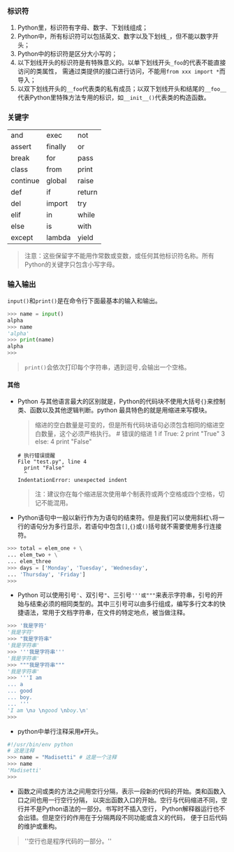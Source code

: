 ### 标识符
1. Python里，标识符有字母、数字、下划线组成；
2. Python中，所有标识符可以包括英文、数字以及下划线`_`，但不能以数字开头；
3. Python中的标识符是区分大小写的；
4. 以下划线开头的标识符是有特殊意义的。以单下划线开头`_foo`的代表不能直接访问的类属性，
需通过类提供的接口进行访问，不能用`from xxx import *`而导入；
5. 以双下划线开头的`__foo`代表类的私有成员；以双下划线开头和结尾的`__foo__`
代表Python里特殊方法专用的标识，如`__init__()`代表类的构造函数。

### 关键字
<table>
<tbody>
<tr><td>and</td><td>exec</td><td>not</td></tr>
<tr><td>assert</td><td>finally</td><td>or</td></tr>
<tr><td>break</td><td>for</td><td>pass</td></tr>
<tr><td>class</td><td>from</td><td>print</td></tr>
<tr><td>continue</td><td>global</td><td>raise</td></tr>
<tr><td>def</td><td>if</td><td>return</td></tr>
<tr><td>del</td><td>import</td><td>try</td></tr>
<tr><td>elif</td><td>in</td><td>while</td></tr>
<tr><td>else</td><td>is</td><td>with </td></tr>
<tr><td>except</td><td>lambda</td><td>yield</td></tr>
</tbody>
</table>

> 注意：这些保留字不能用作常数或变数，或任何其他标识符名称。所有Python的关键字只包含小写字母。

### 输入输出
`input()`和`print()`是在命令行下面最基本的输入和输出。
```python
>>> name = input()
alpha
>>> name
'alpha'
>>> print(name)
alpha
>>>
```
> `print()`会依次打印每个字符串，遇到逗号`,`会输出一个空格。

#### 其他
* Python 与其他语言最大的区别就是，Python的代码块不使用大括号`{}`来控制类、函数以及其他逻辑判断。python 最具特色的就是用缩进来写模块。
  > 缩进的空白数量是可变的，但是所有代码块语句必须包含相同的缩进空白数量，这个必须严格执行。
      # 错误的缩进
      1 if True:
      2     print "True"
      3 else:
      4   print "False"
  >
      # 执行错误提醒
      File "test.py", line 4
        print "False"
        ^
      IndentationError: unexpected indent
  > 注：建议你在每个缩进层次使用单个制表符或两个空格或四个空格，切记不能混用。

* Python语句中一般以新行作为为语句的结束符。但是我们可以使用斜杠`\`将一行的语句分为多行显示，若语句中包含`[]`,`{}`或`()`括号就不需要使用多行连接符。
```python
>>> total = elem_one + \
... elem_two + \
... elem_three
>>> days = ['Monday', 'Tuesday', 'Wednesday',
... 'Thursday', 'Friday']
>>>
```
* Python 可以使用引号`'`、双引号`"`、三引号`'''或"""`来表示字符串，引号的开始与结束必须的相同类型的。其中三引号可以由多行组成，编写多行文本的快捷语法，常用于文档字符串，在文件的特定地点，被当做注释。
```python
>>> '我是字符'
'我是字符'
>>> "我是字符串"
'我是字符串'
>>> '''我是字符串'''
'我是字符串'
>>> """我是字符串"""
'我是字符串'
>>> '''I am
... a
... good
... boy.
... '''
'I am \na \ngood \nboy.\n'
>>>
```
* python中单行注释采用`#`开头。
```python
#!/usr/bin/env python
# 这是注释
>>> name = "Madisetti" # 这是一个注释
>>> name
'Madisetti'
>>>
```
* 函数之间或类的方法之间用空行分隔，表示一段新的代码的开始。类和函数入口之间也用一行空行分隔，
以突出函数入口的开始。空行与代码缩进不同，空行并不是Python语法的一部分。书写时不插入空行，
Python解释器运行也不会出错。但是空行的作用在于分隔两段不同功能或含义的代码，
便于日后代码的维护或重构。
> ''空行也是程序代码的一部分。''
